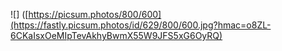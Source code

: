![] ([https://picsum.photos/800/600](https://fastly.picsum.photos/id/629/800/600.jpg?hmac=o8ZL-6CKaIsxOeMIpTevAkhyBwmX55W9JFS5xG6OyRQ)
